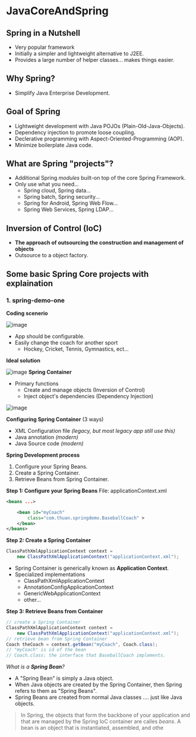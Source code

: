 # JavaCoreAndSpring
## Spring in a Nutshell
- Very popular framework
- Initially a simpler and lightweight alternative to J2EE.
- Provides a large number of helper classes... makes things easier.

## Why Spring?
- Simplify Java Enterprise Development.
## Goal of Spring
- Lightweight development with Java POJOs (Plain-Old-Java-Objects).
- Dependency injection to promote loose coupling.
- Declerative programming with Aspect-Oriented-Programming (AOP).
- Minimize boilerplate Java code.
## What are Spring "projects"?
  - Additional Spring *modules* built-on top of the core Spring Framework.
  - Only use what you need...
    * Spring cloud, Spring data...
    * Spring batch, Spring security...
    * Spring for Android, Spring Web Flow...
    * Spring Web Services, Spring LDAP...
## Inversion of Control (IoC)
- **The approach of outsourcing the construction and management of objects**
- Outsource to a object factory.
## Some basic Spring Core projects with explaination
### 1. spring-demo-one
 **Coding scenerio**

![image](https://user-images.githubusercontent.com/16172615/89800375-e7283b80-db58-11ea-8579-dcd4a0e5bdbf.png)
- App should be configurable.
- Easily change the coach for another sport
	* Hockey, Cricket, Tennis, Gymnastics, ect...

**Ideal solution**

![image](https://user-images.githubusercontent.com/16172615/89854940-67818780-dbbf-11ea-8411-4a6df9a2342f.png)
**Spring Container**
- Primary functions
	- Create and manage objects (Inversion of Control)
	- Inject object's dependencies (Dependency Injection)

![image](https://user-images.githubusercontent.com/16172615/89855189-0c9c6000-dbc0-11ea-83cd-718a2502cf13.png)

**Configuring Spring Container** (3 ways)
- XML Configuration file *(legacy, but most legacy app still use this)*
- Java annotation *(modern)*
- Java Source code *(modern)*

**Spring Development process**
1. Configure your Spring Beans.
2. Create a Spring Container.
3. Retrieve Beans from Spring Container.

**Step 1: Configure your Spring Beans**
File: applicationContext.xml

```xml
<beans ...>

	<bean id="myCoach"
		class="com.thuan.springdemo.BaseballCoach" >
	</bean>
</beans>
```
**Step 2: Create a Spring Container**
```java
ClassPathXmlApplicationContext context = 
	new ClassPathXmlApplicationContext("applicationContext.xml");
```
- Spring Container is generically known as **Application Context**.
- Specialized implementations
	- ClassPathXmlApplicationContext
	- AnnotationConfigApplicationContext
	- GenericWebApplicationContext
	- other...

**Step 3:  Retrieve Beans from Container**
```java
// create a Spring Container
ClassPathXmlApplicationContext context = 
	new ClassPathXmlApplicationContext("applicationContext.xml");
// retrieve bean from Spring Container
Coach theCoach = context.getBean("myCoach", Coach.class);
// "myCoach" is id of the bean
// Coach.class: the interface that BaseballCoach implements.
```

*What is a **Spring Bean**?*
- A "Spring Bean" is simply a Java object.
- When Java objects are created by the Spring Container, then Spring refers to them as "Spring Beans".
- Spring Beans are created from normal Java classes .... just like Java objects.

> In Spring, the objects that form the backbone of your application and that are managed by the Spring IoC container are calles *beans*. A bean is an object that is instantiated, assembled, and othe


<!--stackedit_data:
eyJkaXNjdXNzaW9ucyI6eyJ6Zno3RVlZTTF6WDNVWlVHIjp7In
N0YXJ0IjoyMDU3LCJlbmQiOjIwNjYsInRleHQiOiJcIm15Q29h
Y2hcIiJ9fSwiY29tbWVudHMiOnsiUVNCbThlWlBPRXpkdFZJdi
I6eyJkaXNjdXNzaW9uSWQiOiJ6Zno3RVlZTTF6WDNVWlVHIiwi
c3ViIjoiZ286MTAzNzg5Nzk4NTgwOTMxNDA3MDc5IiwidGV4dC
I6IklkIGlzIGxpa2UgYW4gYWxpYXMiLCJjcmVhdGVkIjoxNTk3
MTE4NDMwNjI2fX0sImhpc3RvcnkiOlsxNjA0OTA5ODM0LDQwMT
IyNzAyMSw0MDEyMjcwMjEsMTk1OTA0ODI3MiwxNzQyOTMwNzQz
LDg5OTYyNDczMSwtMzk5NjM0MjQ2XX0=
-->